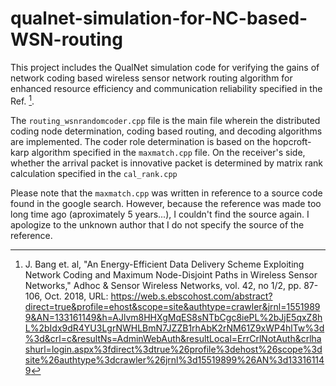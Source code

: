 # qualnet-simulation-for-NC-based-WSN-routing

This project includes the QualNet simulation code for verifying the gains of network coding based wireless sensor network routing algorithm 
for enhanced resource efficiency and communication reliability specified in the Ref. [^1]. 

The `routing_wsnrandomcoder.cpp` file is the main file wherein the distributed coding node determination, coding based routing, and decoding algorithms are implemented.
The coder role determination is based on the hopcroft-karp algorithm specified in the `maxmatch.cpp` file.
On the receiver's side, whether the arrival packet is innovative packet is determined by matrix rank calculation specified in the `cal_rank.cpp`

Please note that the `maxmatch.cpp` was written in reference to a source code  found in the google search.
However, because the reference was made too long time ago (aproximately 5 years...), I couldn't find the source again.
I apologize to the unknown author that I do not specify the source of the reference. 

[^1]: J. Bang et. al, "An Energy-Efficient Data Delivery Scheme Exploiting Network Coding and Maximum Node-Disjoint Paths in Wireless Sensor Networks," Adhoc & Sensor Wireless Networks, vol. 42, no 1/2, pp. 87-106, Oct. 2018, URL: https://web.s.ebscohost.com/abstract?direct=true&profile=ehost&scope=site&authtype=crawler&jrnl=15519899&AN=133161149&h=AJlvm8HHXgMqES8sNTbCgc8iePL%2bJjE5qxZ8hL%2bIdx9dR4YU3LgrNWHLBmN7JZZB1rhAbK2rNM61Z9xWP4hlTw%3d%3d&crl=c&resultNs=AdminWebAuth&resultLocal=ErrCrlNotAuth&crlhashurl=login.aspx%3fdirect%3dtrue%26profile%3dehost%26scope%3dsite%26authtype%3dcrawler%26jrnl%3d15519899%26AN%3d133161149

